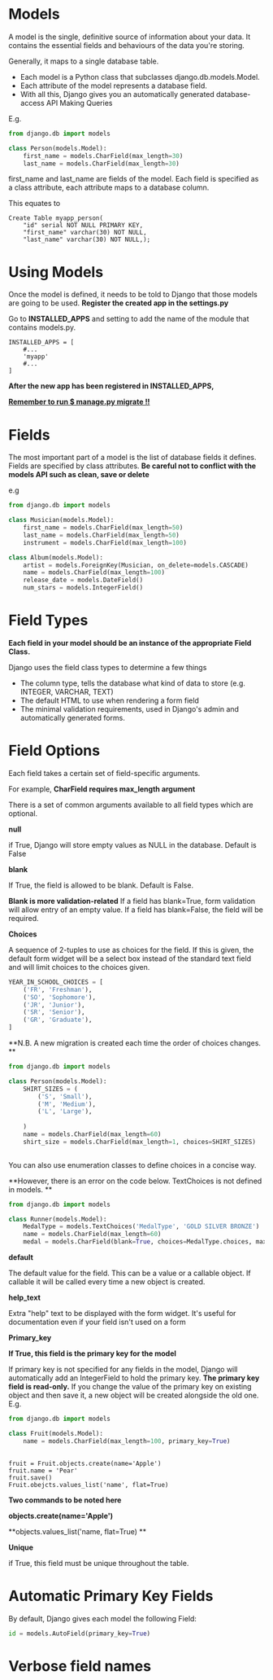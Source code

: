 # Models



A model is the single, definitive source of information about your data. It contains the essential fields and behaviours of the data you're storing. 



Generally, it maps to a single database table. 



- Each model is a Python class that subclasses django.db.models.Model. 
- Each attribute of the model represents a database field. 
- With all this, Django gives you an automatically generated database-access API Making Queries 



E.g. 



```python
from django.db import models

class Person(models.Model):
    first_name = models.CharField(max_length=30)
    last_name = models.CharField(max_length=30)
```



first_name and last_name are fields of the model. Each field is specified as a class attribute, each attribute maps to a database column. 



This equates to 



```mysql
Create Table myapp_person(
	"id" serial NOT NULL PRIMARY KEY,
	"first_name" varchar(30) NOT NULL,
	"last_name" varchar(30) NOT NULL,);
```





# Using Models 



Once the model is defined, it needs to be told to Django that those models are going to be used. **Register the created app in the settings.py** 



Go to **INSTALLED_APPS** and setting to add the name of the module that contains models.py. 



```django
INSTALLED_APPS = [
	#... 
	'myapp'
	#...
]
```





**After the new app has been registered in INSTALLED_APPS,**



<u>**Remember to run $ manage.py migrate !!**</u>



# Fields



The most important part of a model is the list of database fields it defines. Fields are specified by class attributes. **Be careful not to conflict with the models API such as clean, save or delete**



e.g 



```python
from django.db import models

class Musician(models.Model):
    first_name = models.CharField(max_length=50)
    last_name = models.CharField(max_length=50)
    instrument = models.CharField(max_length=100)

class Album(models.Model):
    artist = models.ForeignKey(Musician, on_delete=models.CASCADE)
    name = models.CharField(max_length=100)
    release_date = models.DateField()
    num_stars = models.IntegerField()
```







# Field Types 



**Each field in your model should be an instance of the appropriate Field Class.** 



Django uses the field class types to determine a few things 



- The column type, tells the database what kind of data to store (e.g. INTEGER, VARCHAR, TEXT)
- The default HTML to use when rendering a form field 
- The minimal validation requirements, used in Django's admin and automatically generated forms. 





# Field Options 



Each field takes a certain set of field-specific arguments. 

For example, **CharField requires max_length argument** 



There is a set of common arguments available to all field types which are optional. 



**null** 

if True, Django will store empty values as NULL in the database. Default is False 



**blank**

If True, the field is allowed to be blank. Default is False. 



**Blank is more validation-related** If a field has blank=True, form validation will allow entry of an empty value. If a field has blank=False, the field will be required. 



**Choices**

A sequence of 2-tuples to use as choices for the field. If this is given, the default form widget will be a select box instead of the standard text field and will limit choices to the choices given. 



```python
YEAR_IN_SCHOOL_CHOICES = [
    ('FR', 'Freshman'),
    ('SO', 'Sophomore'),
    ('JR', 'Junior'),
    ('SR', 'Senior'),
    ('GR', 'Graduate'),
]
```





**N.B. A new migration is created each time the order of choices changes. **



```python
from django.db import models 

class Person(models.Model):
    SHIRT_SIZES = (
    	('S', 'Small'), 
        ('M', 'Medium'), 
        ('L', 'Large'),
    	
    )
    name = models.CharField(max_length=60)
    shirt_size = models.CharField(max_length=1, choices=SHIRT_SIZES)
    
```



You can also use enumeration classes to define choices in a concise way. 



**However, there is an error on the code below. TextChoices is not defined in models. **



```python
from django.db import models

class Runner(models.Model):
    MedalType = models.TextChoices('MedalType', 'GOLD SILVER BRONZE')
    name = models.CharField(max_length=60)
    medal = models.CharField(blank=True, choices=MedalType.choices, max_length=10)
```



**default**

The default value for the field. This can be a value or a callable object. If callable it will be called every time a new object is created. 



**help_text**

Extra "help" text to be displayed with the form widget. It's useful for documentation even if your field isn't used on a form 



**Primary_key**



**If True, this field is the primary key for the model**





If primary key is not specified for any fields in the model, Django will automatically add an IntegerField to hold the primary key. **The primary key field is read-only.** If you change the value of the primary key on existing object and then save it, a new object will be created alongside the old one. E.g. 





```python
from django.db import models 

class Fruit(models.Model): 
    name = models.CharField(max_length=100, primary_key=True)
    
```



```shell
fruit = Fruit.objects.create(name='Apple')
fruit.name = 'Pear'
fruit.save()
Fruit.obejcts.values_list('name', flat=True)
```



**Two commands to be noted here**



**objects.create(name='Apple')**

**objects.values_list('name, flat=True) **



**Unique**



if True, this field must be unique throughout the table. 





# Automatic Primary Key Fields 



By default, Django gives each model the following Field: 



```python
id = models.AutoField(primary_key=True)
```





# Verbose field names 



